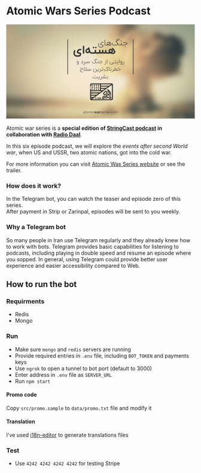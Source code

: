 # Atomic Wars Series Podcast

![Atomic wars series cover](assets/atomic-cover.jpg)

Atomic war series is a __special edition of [StringCast podcast](https://stringcast.ir) in collaboration with [Radio Daal](https://radioDaal.ir)__.

In this six episode podcast, we will explore the _events after second World war_, when US and USSR, two atomic nations, got into the cold war.  

For more information you can visit [Atomic Was Series website](https://atomicwarseries.com/) or see the trailer.

### How does it work?

In the Telegram bot, you can watch the teaser and episode zero of this series.  
After payment in Strip or Zarinpal, episodes will be sent to you weekly.

### Why a Telegram bot

So many people in Iran use Telegram regularly and they already knew how to work with bots.
Telegram provides basic capabilities for listening to podcasts, including playing in double speed and resume an episode where you sopped.
In general, using Telegram could provide better user experience and easier accessibility compared to Web.

## How to run the bot
### Requirments
- Redis
- Mongo

### Run
- Make sure `mongo` and `redis` servers are running
- Provide required entries in `.env` file, including `BOT_TOKEN` and payments keys
- Use `ngrok` to open a tunnel to bot port (default to 3000)
- Enter address in `.env` file as `SERVER_URL`
- Run `npm start`

#### Promo code
Copy `src/promo.sample` to `data/promo.txt` file and modify it

#### Translation
I've used [i18n-editor](https://github.com/jcbvm/i18n-editor/releases) to generate translations files

### Test
- Use `4242 4242 4242 4242` for testing Stripe

